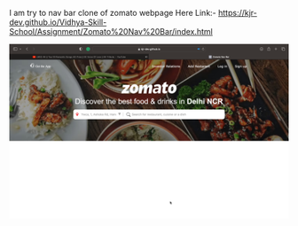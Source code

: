 I am try to nav bar clone  of zomato webpage
Here Link:- https://kjr-dev.github.io/Vidhya-Skill-School/Assignment/Zomato%20Nav%20Bar/index.html

<img src="./ScreenshotOfClone.png" alt="ScreenshotOfClone" width="1250px">